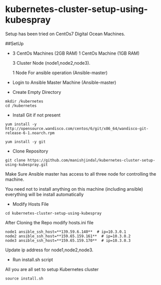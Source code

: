 # kubernetes-cluster-setup-using-kubespray

Setup has been tried on CentOs7 Digital Ocean Machines.

##SetUp

* 3 CentOs Machines (2GB RAM) 1 CentOs Machine (1GB RAM)
  
  3 Cluster Node  (node1,node2,node3).
  
  1 Node For ansible operation (Ansible-master)
  
* Login to Ansible Master Machine (Ansible-master) 

* Create Empty Directory
```$xslt
mkdir /kubernetes
cd /kubernetes
```

* Install Git if not present 
```
yum install -y http://opensource.wandisco.com/centos/6/git/x86_64/wandisco-git-release-6-1.noarch.rpm

yum install -y git
```

* Clone Repository
```
git clone https://github.com/manishjindal/kubernetes-cluster-setup-using-kubespray.git
```

Make Sure Ansible master has access to all three node for controlling the machine.

You need not to install anything on this machine (including ansible) everything will be install automatically


* Modify Hosts File

```
cd kubernetes-cluster-setup-using-kubespray
```

After Cloning the Repo modify hosts.ini file 

```$xslt
node1 ansible_ssh_host=**139.59.6.140**  # ip=10.3.0.1
node2 ansible_ssh_host=**159.65.159.161**  # ip=10.3.0.2
node3 ansible_ssh_host=**159.65.159.170**  # ip=10.3.0.3
```

Update ip address for node1,node2,node3.

* Run install.sh script

All you are all set to setup Kubernetes cluster
```$xslt
source install.sh
```